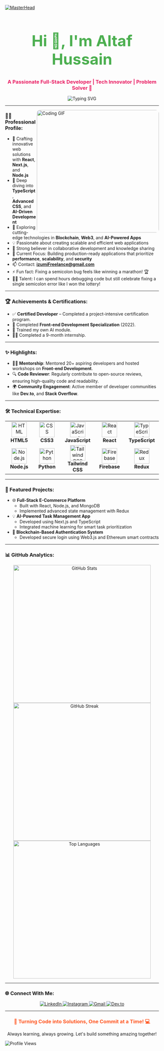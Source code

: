 [![MasterHead](https://repository-images.githubusercontent.com/588181932/e36ec678-7984-4cdd-8e4c-a3932772ff8e)](https://www.linkedin.com/in/altaf-hussain-325967324)


<h1 align="center" style="font-size: 50px; color: #4CAF50;">Hi 👋, I'm Altaf Hussain</h1>
<h3 align="center" style="color: #E91E63;">A Passionate Full-Stack Developer | Tech Innovator | Problem Solver 🚀</h3>

<div align="center">
  <img src="https://readme-typing-svg.demolab.com?font=Fira+Code&size=22&duration=4000&pause=500&color=4CAF50&width=450&lines=Full-Stack+Web+Developer;Tech+Enthusiast;Lifelong+Learner;Open+Source+Contributor;AI+and+Blockchain+Explorer;Net+Philosopher" alt="Typing SVG" />
</div>

---

<img align="right" src="https://media1.giphy.com/media/v1.Y2lkPTc5MGI3NjExOTFqaXg2aDhvOWRiajJjcjdteGhiaHp5czQzYmZmYTFuNGFvZmExdSZlcD12MV9pbnRlcm5hbF9naWZfYnlfaWQmY3Q9Zw/wLNuW1tCKRiPmDV5Y4/giphy.webp" alt="Coding GIF" width="400" style="border-radius: 10px;" />

### 👨‍💻 Professional Profile:
- 🔭 Crafting innovative web solutions with **React**, **Next.js**, and **Node.js**
- 🌱 Deep diving into **TypeScript**, **Advanced CSS**, and **AI-Driven Development**
- 🚀 Exploring cutting-edge technologies in **Blockchain**, **Web3**, and **AI-Powered Apps**
- 💡 Passionate about creating scalable and efficient web applications
- 🤝 Strong believer in collaborative development and knowledge sharing
- 🎯 Current Focus: Building production-ready applications that prioritize **performance**, **scalability**, and **security**
- 📫 Contact: **izumiFreelance@gmail.com**
- ⚡ Fun fact: Fixing a semicolon bug feels like winning a marathon! 🏆
- 👨‍💻 Talent: I can spend hours debugging code but still celebrate fixing a single semicolon error like I won the lottery!

---

### 🏆 Achievements & Certifications:
- ✅ **Certified Developer** – Completed a project-intensive certification program.
- 📜 Completed **Front-end Development Specialization** (2022).
- 🤖 Trained my own AI module.
- 👨‍💻 Completed a 9-month internship.

---

### ✨ Highlights:
- 👨‍🏫 **Mentorship**: Mentored 20+ aspiring developers and hosted workshops on **Front-end Development**.
- 🔍 **Code Reviewer**: Regularly contribute to open-source reviews, ensuring high-quality code and readability.
- 🌍 **Community Engagement**: Active member of developer communities like **Dev.to**, and **Stack Overflow**.

---

### 🛠️ Technical Expertise:

<div align="center">
  <table>
    <tr>
      <td align="center" width="130">
        <img src="https://cdn.worldvectorlogo.com/logos/html-1.svg" alt="HTML" width="50" height="50" />
        <br><b>HTML5</b>
      </td>
      <td align="center" width="130">
        <img src="https://cdn.worldvectorlogo.com/logos/css-3.svg" alt="CSS" width="50" height="50" />
        <br><b>CSS3</b>
      </td>
      <td align="center" width="130">
        <img src="https://cdn.worldvectorlogo.com/logos/javascript-1.svg" alt="JavaScript" width="50" height="50" />
        <br><b>JavaScript</b>
      </td>
      <td align="center" width="130">
        <img src="https://cdn.worldvectorlogo.com/logos/react-2.svg" alt="React" width="50" height="50" />
        <br><b>React</b>
      </td>
      <td align="center" width="130">
        <img src="https://cdn.worldvectorlogo.com/logos/typescript.svg" alt="TypeScript" width="50" height="50" />
        <br><b>TypeScript</b>
      </td>
    </tr>
    <tr>
      <td align="center" width="130">
        <img src="https://cdn.worldvectorlogo.com/logos/nodejs-1.svg" alt="Node.js" width="50" height="50" />
        <br><b>Node.js</b>
      </td>
      <td align="center" width="130">
        <img src="https://cdn.worldvectorlogo.com/logos/python-5.svg" alt="Python" width="50" height="50" />
        <br><b>Python</b>
      </td>
      <td align="center" width="130">
        <img src="https://cdn.worldvectorlogo.com/logos/tailwind-css-2.svg" alt="Tailwind CSS" width="50" height="50" />
        <br><b>Tailwind CSS</b>
      </td>
      <td align="center" width="130">
        <img src="https://cdn.worldvectorlogo.com/logos/firebase-1.svg" alt="Firebase" width="50" height="50" />
        <br><b>Firebase</b>
      </td>
      <td align="center" width="130">
        <img src="https://cdn.worldvectorlogo.com/logos/redux.svg" alt="Redux" width="50" height="50" />
        <br><b>Redux</b>
      </td>
    </tr>
  </table>
</div>

---

### 🚀 Featured Projects:
- 🌐 **Full-Stack E-Commerce Platform**
  - Built with React, Node.js, and MongoDB
  - Implemented advanced state management with Redux
- 💡 **AI-Powered Task Management App**
  - Developed using Next.js and TypeScript
  - Integrated machine learning for smart task prioritization
- 🔐 **Blockchain-Based Authentication System**
  - Developed secure login using Web3.js and Ethereum smart contracts

---

### 📊 GitHub Analytics:
<div align="center">
  <img src="https://github-readme-stats.vercel.app/api?username=izumifreelance&show_icons=true&theme=radical" alt="GitHub Stats" width="450" />
  <img src="https://github-readme-streak-stats.herokuapp.com/?user=izumifreelance&theme=radical" alt="GitHub Streak" width="450" />
  <img src="https://github-readme-stats.vercel.app/api/top-langs/?username=izumifreelance&layout=compact&theme=radical" alt="Top Languages" width="450" />
</div>




---

### 🌐 Connect With Me:
<p align="center">
  <a href="https://www.linkedin.com/in/altaf-hussain-325967324" target="_blank">
    <img src="https://img.icons8.com/color/48/000000/linkedin.png" alt="LinkedIn" />
  </a>
  <a href="https://instagram.com/its_Altaf_Hussain_3" target="_blank">
    <img src="https://img.icons8.com/color/48/000000/instagram-new.png" alt="Instagram" />
  </a>
  <a href="mailto:izumiFreelance@gmail.com" target="_blank">
    <img src="https://img.icons8.com/color/48/000000/gmail-new.png" alt="Gmail" />
  </a>
  <a href="https://dev.to/izumifreelance" target="_blank">
    <img src="https://img.icons8.com/windows/48/000000/dev.png" alt="Dev.to" />
  </a>
</p>

---

<div align="center">
  <h3 style="color: #FF5722;">🚀 Turning Code into Solutions, One Commit at a Time! 💻</h3>
  <p>Always learning, always growing. Let's build something amazing together!</p>
</div>

![Profile Views](https://komarev.com/ghpvc/?username=izumifreelance&color=blueviolet)
